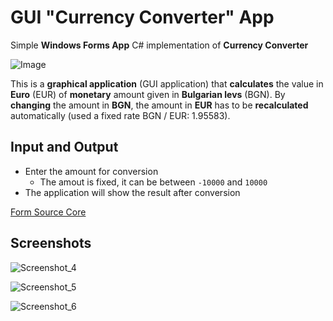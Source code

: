 # GUI "Currency Converter" App
Simple **Windows Forms App** C# implementation of **Currency Converter**

<img alt="Image" src="https://user-images.githubusercontent.com/85368212/169101075-ae783a55-9c39-4ec4-9013-d246f2c26b03.png" />

This is a **graphical application** (GUI application) that **calculates** the value in **Euro** (EUR) of **monetary** amount given in **Bulgarian levs** (BGN). By **changing** the amount in **BGN**, the amount in **EUR** has to be **recalculated** automatically (used a fixed rate BGN / EUR: 1.95583).

## Input and Output
 - Enter the amount for conversion
    - The amout is fixed, it can be between `-10000` and `10000`
 - The application will show the result after conversion

[Form Source Core](ConverterForm.cs)

## Screenshots

![Screenshot_4](https://user-images.githubusercontent.com/85368212/169105647-fb95cd29-4fc1-41c2-92cb-5e91d50338fc.png)

![Screenshot_5](https://user-images.githubusercontent.com/85368212/169105672-07d61356-970f-4f54-b101-39bb8ff4f6af.png)

![Screenshot_6](https://user-images.githubusercontent.com/85368212/169105683-d5ebb0ba-a98e-46b1-adc7-52e27ff5a5b5.png)
